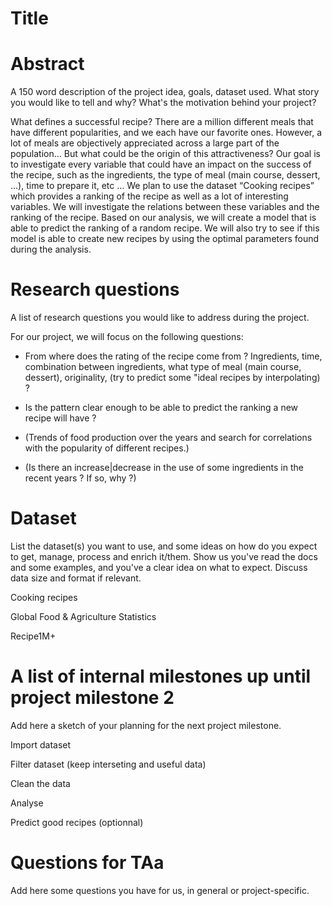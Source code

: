 # Title

# Abstract
A 150 word description of the project idea, goals, dataset used. What story you would like to tell and why? What's the motivation behind your project?

What defines a successful recipe? There are a million different meals that have different popularities, and we each have our favorite ones. However, a lot of meals are objectively appreciated across a large part of the population… But what could be the origin of this attractiveness? Our goal is to investigate every variable that could have an impact on the success of the recipe, such as the ingredients, the type of meal (main course, dessert, …), time to prepare it, etc … We plan to use the dataset “Cooking recipes” which provides a ranking of the recipe as well as a lot of interesting variables. We will investigate the relations between these variables and the ranking of the recipe. Based on our analysis, we will create a model that is able to predict the ranking of a random recipe. We will also try to see if this model is able to create new recipes by using the optimal parameters found during the analysis.



# Research questions
A list of research questions you would like to address during the project.

For our project, we will focus on the following questions:

- From where does the rating of the recipe come from ? Ingredients, time, combination between ingredients, what type of meal (main course, dessert), originality, (try to predict some "ideal recipes by interpolating) ?

- Is the pattern clear enough to be able to predict the ranking a new recipe will have ? 

- (Trends of food production over the years and search for correlations with the popularity of different recipes.)

- (Is there an increase|decrease in the use of some ingredients in the recent years ? If so, why ?)





# Dataset
List the dataset(s) you want to use, and some ideas on how do you expect to get, manage, process and enrich it/them. Show us you've read the docs and some examples, and you've a clear idea on what to expect. Discuss data size and format if relevant.

Cooking recipes

Global Food & Agriculture Statistics

Recipe1M+



# A list of internal milestones up until project milestone 2
Add here a sketch of your planning for the next project milestone.

Import dataset

Filter dataset (keep interseting and useful data)

Clean the data

Analyse

Predict good recipes (optionnal)



# Questions for TAa
Add here some questions you have for us, in general or project-specific.
